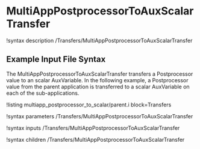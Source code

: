 # MultiAppPostprocessorToAuxScalarTransfer

!syntax description /Transfers/MultiAppPostprocessorToAuxScalarTransfer

## Example Input File Syntax

The MultiAppPostprocessorToAuxScalarTransfer transfers a Postprocessor value to an scalar
AuxVariable. In the following example, a Postprocessor value from the parent application
is transferred to a scalar AuxVariable on each of the sub-applications.

!listing multiapp_postprocessor_to_scalar/parent.i block=Transfers

!syntax parameters /Transfers/MultiAppPostprocessorToAuxScalarTransfer

!syntax inputs /Transfers/MultiAppPostprocessorToAuxScalarTransfer

!syntax children /Transfers/MultiAppPostprocessorToAuxScalarTransfer
